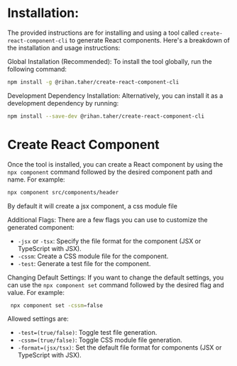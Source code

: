 

# Installation:
The provided instructions are for installing and using a tool called `create-react-component-cli` to generate React components. Here's a breakdown of the installation and usage instructions:

Global Installation (Recommended): To install the tool globally, run the following command:
```bash
npm install -g @rihan.taher/create-react-component-cli
```
Development Dependency Installation: Alternatively, you can install it as a development dependency by running:
```bash
npm install --save-dev @rihan.taher/create-react-component-cli
```

# Create React Component
Once the tool is installed, you can create a React component by using the `npx component` command followed by the desired component path and name. For example:
```bash
npx component src/components/header
```

By default it will create a jsx component, a css module file

Additional Flags: There are a few flags you can use to customize the generated component:

-   `-jsx` or `-tsx`: Specify the file format for the component (JSX or TypeScript with JSX).
-   `-cssm`: Create a CSS module file for the component.
-   `-test`: Generate a test file for the component.

Changing Default Settings: If you want to change the default settings, you can use the `npx component set` command followed by the desired flag and value. For example:
```bash
 npx component set -cssm=false
 ```
Allowed settings are:

-   `-test=(true/false)`: Toggle test file generation.
-   `-cssm=(true/false)`: Toggle CSS module file generation.
-   `-format=(jsx/tsx)`: Set the default file format for components (JSX or TypeScript with JSX).
